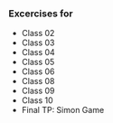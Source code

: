 ### Excercises for
- Class 02
- Class 03
- Class 04
- Class 05
- Class 06
- Class 08
- Class 09
- Class 10
- Final TP: Simon Game


